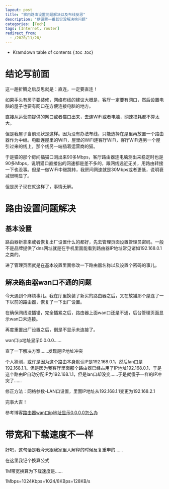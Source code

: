 ```yaml
---
layout: post
title: "家内路由设置问题解决以及布线反思"
description: "瞎设置一番其实没解决啥问题"
categories: [Tech]
tags: [Internet, router]
redirect_from:
  - /2020/11/28/
---
```


* Kramdown table of contents
{:toc .toc}

# 结论写前面

这一趟折腾之后反思就是：直连，一定要直连！

如果手头有房子要装修，网络布线的建议大概是，客厅一定要有网口，然后设置电脑的屋子也要有网口在方便连接电脑的地方。

直接从运营商提供的网口或者猫口出来，去连WiFi或者电脑，网速损耗都不算太大。

但是我屋子当前现状是这样。因为没有办法布线，只能选择在屋里再放置一个路由器作为中继。电脑连屋里的WiFi，屋里的WiFi连客厅WiFi，客厅WiFi连另一个屋引过来的线上，那个线另一端插着运营商的猫。

于是猫的那个房间插猫口测出来90多Mbps，客厅路由器连电脑测出来稳定时也是90多Mbps，说明猫口直接出的网速都是差不多的，跟网线远近无关，用路由转接一下也没事。但是一做WiFi中继跳转，我房间网速就是30Mbps或者更低，说明衰减很明显了。

但是房子现在就这样了，事情无解。

# 路由设置问题解决

## 基本设置

路由器新拿来或者恢复出厂设置什么的都好，先去管理页面设置管理员密码。一般不是品牌提供了dns网址就是在手机里面能看到路由器IP地址常见诸如192.168.0.1之类的。

进了管理页面就是在基本设置里面修改一下路由器名称以及设置个密码的事儿。

## 解决路由器wan口不通的问题

今天遇到个麻烦事儿。我在厅里换装了新买的路由器之后，又在放猫那个屋连了一下以前的路由器，恢复了一下出厂设置。

在确保网线没插错，完全插紧之后，路由器上面wan口还是不通，后台管理页面显示wan口未连接。

再度重置出厂设置之后，倒是不显示未连接了。

wan口ip地址显示0.0.0.0……

查了一下解决方案……发现是IP地址冲突

个人猜测，或许是因为这个路由本身默认IP是192.168.0.1，然后lan口是192.168.1.1。但是因为我客厅里面那个路由器已经占用了IP地址192.168.0.1，于是这个路由IP自动分配IP为192.168.1.1，但是lan口却没变……于是就傻子一样的IP冲突了……

修正方法：网络参数-LAN口设置，里面IP地址从192.168.1.1变更为192.168.2.1

完事大吉！

参考博客[路由器wan口ip地址显示0.0.0.0怎么办](https://www.cnblogs.com/exmyth/p/5876960.html)

# 带宽和下载速度不一样

好吧，这句话是我今天跟我家里人解释的时候反复重申的……

在这里我记个换算公式

1M带宽换算为下载速度是……

1Mbps=1024Kbps=1024/8KBps=128KB/s
